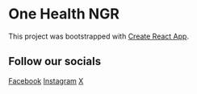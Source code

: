 # One Health NGR

This project was bootstrapped with [Create React App](https://github.com/facebook/create-react-app).

## Follow our socials
[Facebook](https://www.facebook.com/profile.php?id=100094508710417&mibextid=avESrC)
[Instagram](https://instagram.com/onehealthngr?igshid=OGQ5ZDc2ODk2ZA)
[X](https://x.com/onehealthngr?s=21&t=90iGkCUOVi3XBgT_S9Qcqw)
